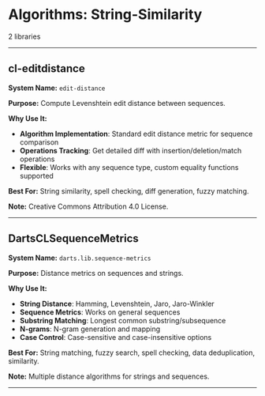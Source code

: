 # Algorithms: String-Similarity

2 libraries

---

## cl-editdistance

**System Name:** `edit-distance`

**Purpose:** Compute Levenshtein edit distance between sequences.

**Why Use It:**
- **Algorithm Implementation**: Standard edit distance metric for sequence comparison
- **Operations Tracking**: Get detailed diff with insertion/deletion/match operations
- **Flexible**: Works with any sequence type, custom equality functions supported

**Best For:** String similarity, spell checking, diff generation, fuzzy matching.

**Note:** Creative Commons Attribution 4.0 License.

---


## DartsCLSequenceMetrics

**System Name:** `darts.lib.sequence-metrics`

**Purpose:** Distance metrics on sequences and strings.

**Why Use It:**
- **String Distance**: Hamming, Levenshtein, Jaro, Jaro-Winkler
- **Sequence Metrics**: Works on general sequences
- **Substring Matching**: Longest common substring/subsequence
- **N-grams**: N-gram generation and mapping
- **Case Control**: Case-sensitive and case-insensitive options

**Best For:** String matching, fuzzy search, spell checking, data deduplication, similarity.

**Note:** Multiple distance algorithms for strings and sequences.

---


